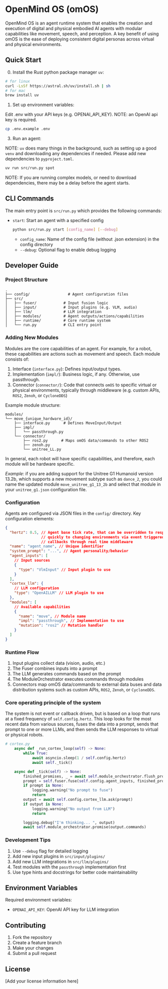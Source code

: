 # OpenMind OS (omOS)

OpenMind OS is an agent runtime system that enables the creation and execution of digital and physical embodied AI agents with modular capabilities like movement, speech, and perception. A key benefit of using omOS is the ease of deploying consistent digital personas across virtual and physical environments. 

## Quick Start

0. Install the Rust python package manager `uv`:

```bash
# for linux
curl -LsSf https://astral.sh/uv/install.sh | sh
# for mac
brew install uv
```

1. Set up environment variables:

Edit .env with your API keys (e.g. OPENAI_API_KEY). NOTE: an OpenAI api key is required.

```bash
cp .env.example .env
```

3. Run an agent:

NOTE: `uv` does many things in the background, such as setting up a good `venv` and downloading any dependencies if needed. Please add new dependencies to `pyproject.toml`.

```bash
uv run src/run.py spot
```

NOTE: If you are running complex models, or need to download dependencies, there may be a delay before the agent starts.

## CLI Commands

The main entry point is `src/run.py` which provides the following commands:

- `start`: Start an agent with a specified config
  ```bash
  python src/run.py start [config_name] [--debug]
  ```
  - `config_name`: Name of the config file (without .json extension) in the config directory
  - `--debug`: Optional flag to enable debug logging

## Developer Guide

### Project Structure

```
.
├── config/                 # Agent configuration files
├── src/
│   ├── fuser/            # Input fusion logic
│   ├── input/            # Input plugins (e.g. VLM, audio)
│   ├── llm/              # LLM integration
│   ├── modules/          # Agent outputs/actions/capabilities
│   ├── runtime/          # Core runtime system
│   └── run.py            # CLI entry point
```

### Adding New Modules

Modules are the core capabilities of an agent. For example, for a robot, these capabilities are actions such as movement and speech. Each module consists of:

1. Interface (`interface.py`): Defines input/output types.
2. Implementation (`impl/`): Business logic, if any. Otherwise, use passthrough.
3. Connector (`connector/`): Code that connects `omOS` to specific virtual or physical environments, typically through middleware (e.g. custom APIs, `ROS2`, `Zenoh`, or `CycloneDDS`)

Example module structure:

```
modules/
└── move_{unique_hardware_id}/
    ├── interface.py      # Defines MoveInput/Output
    ├── impl/
    │   └── passthrough.py
    └── connector/
        ├── ros2.py      # Maps omOS data/commands to other ROS2
        ├── zenoh.py
        └── unitree_LL.py
```

In general, each robot will have specific capabilities, and therefore, each module will be hardware specific. 

*Example*: if you are adding support for the Unitree G1 Humanoid version 13.2b, which supports a new movement subtype such as `dance_2`, you could name the updated module `move_unitree_g1_13_2b` and select that module in your `unitree_g1.json` configuration file. 

### Configuration

Agents are configured via JSON files in the `config/` directory. Key configuration elements:

```json
{
  "hertz": 0.5, // Agent base tick rate, that can be overridden to respond 
                // quickly to changing environments via event triggered 
                // callbacks through real time middleware
  "name": "agent_name", // Unique identifier
  "system_prompt": "...", // Agent personality/behavior
  "agent_inputs": [
    // Input sources
    {
      "type": "VlmInput" // Input plugin to use
    }
  ],
  "cortex_llm": {
    // LLM configuration
    "type": "OpenAILLM" // LLM plugin to use
  },
  "modules": [
    // Available capabilities
    {
      "name": "move", // Module name
      "impl": "passthrough", // Implementation to use
      "mutation": "ros2" // Mutation handler
    }
  ]
}
```

### Runtime Flow

1. Input plugins collect data (vision, audio, etc.)
2. The Fuser combines inputs into a prompt
3. The LLM generates commands based on the prompt
4. The ModuleOrchestrator executes commands through modules
5. Connectors map omOS data/commands to external data buses and data distribution systems such as custom APIs, `ROS2`, `Zenoh`, or `CycloneDDS`. 

### Core operating principle of the system

The system is not event or callback driven, but is based on a loop that runs at a fixed frequency of `self.config.hertz`. This loop looks for the most recent data from various sources, fuses the data into a prompt, sends that prompt to one or more LLMs, and then sends the LLM responses to virtual or physical robots.


```python
# cortex.py
    async def _run_cortex_loop(self) -> None:
        while True:
            await asyncio.sleep(1 / self.config.hertz)
            await self._tick()

    async def _tick(self) -> None:
        finished_promises, _ = await self.module_orchestrator.flush_promises()
        prompt = self.fuser.fuse(self.config.agent_inputs, finished_promises)
        if prompt is None:
            logging.warning("No prompt to fuse")
            return
        output = await self.config.cortex_llm.ask(prompt)
        if output is None:
            logging.warning("No output from LLM")
            return

        logging.debug("I'm thinking... ", output)
        await self.module_orchestrator.promise(output.commands)
```

### Development Tips

1. Use `--debug` flag for detailed logging
2. Add new input plugins in `src/input/plugins/`
3. Add new LLM integrations in `src/llm/plugins/`
4. Test modules with the `passthrough` implementation first
5. Use type hints and docstrings for better code maintainability

## Environment Variables

Required environment variables:

- `OPENAI_API_KEY`: OpenAI API key for LLM integration

## Contributing

1. Fork the repository
2. Create a feature branch
3. Make your changes
4. Submit a pull request

## License

[Add your license information here]
